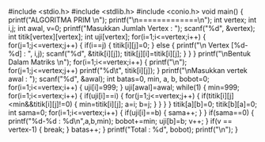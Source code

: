 #include <stdio.h>
#include <stdlib.h>
#include <conio.h>
void main()
{
    printf("ALGORITMA PRIM \n");
    printf("\n=============\n");
int vertex;
int i,j;
int awal, v=0;
    printf("Masukkan Jumlah Vertex : ");
    scanf("%d", &vertex);
int titik[vertex][vertex];
int uji[vertex];
    for(i=1;i<=vertex;i++)
    {
        for(j=1;j<=vertex;j++)
        {
            if(i==j)
            {
                titik[i][j]=0;
            }
            else
            {
                printf("\n Vertex [%d-%d] : ", i,j);
                scanf("%d", &titik[i][j]);
                titik[j][i]=titik[i][j];
            }
        }
    }
    printf("\nBentuk Dalam Matriks \n");
        for(i=1;i<=vertex;i++)
        {
            printf("\n");
            for(j=1;j<=vertex;j++)
            printf("%d\t", titik[i][j]);
        }
printf("\nMasukkan vertek awal : ");
scanf("%d", &awal);
	int batas=0, min, a, b, bobot=0;
    for(i=1;i<=vertex;i++)
    {
        uji[i]=999;
    }
    uji[awal]=awal;
while(1)
    {
        min=999;
        for(i=1;i<=vertex;i++)
        {
            if(uji[i]==i)
            {
                 for(j=1;j<=vertex;j++)
                 {
                     if(titik[i][j]<min&&titik[i][j]!=0)
                     {
                         min=titik[i][j];
                         a=i;
                         b=j;
                     }
                 }
            }
        }
        titik[a][b]=0;
        titik[b][a]=0;
        int sama=0;
        for(i=1;i<=vertex;i++)
        {
            if(uji[i]==b)
            {
                sama++;
            }
        }
            if(sama==0)
            {
                printf("%d-%d : %d\n",a,b,min);
                bobot+=min;
                uji[b]=b;
                v++;
            }
            if(v == vertex-1)
            {
                break;
            }
            batas++;
    }
    printf("Total : %d", bobot);
    printf("\n");
	}
